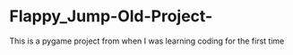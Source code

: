 # Flappy_Jump-Old-Project-
This is a pygame project from when I was learning coding for the first time
